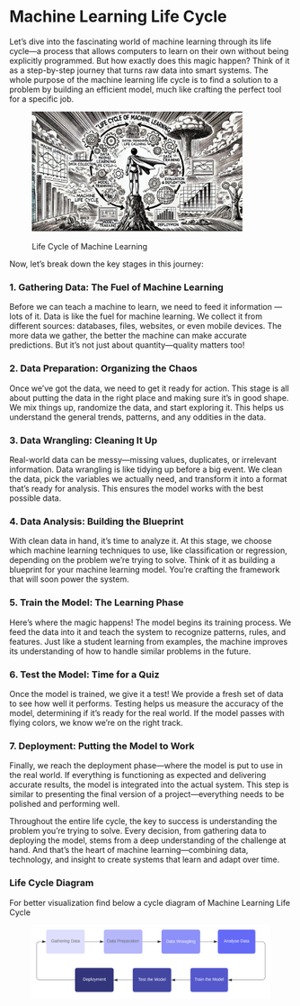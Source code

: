 # Machine Learning Life Cycle

Let’s dive into the fascinating world of machine learning through its life cycle—a process that allows computers to learn on their own without being explicitly programmed. But how exactly does this magic happen? Think of it as a step-by-step journey that turns raw data into smart systems. The whole purpose of the machine learning life cycle is to find a solution to a problem by building an efficient model, much like crafting the perfect tool for a specific job.

<div align="left">

<figure><img src="../../.gitbook/assets/image (62).png" alt="" width="375"><figcaption><p>Life Cycle of Machine Learning</p></figcaption></figure>

</div>

Now, let’s break down the key stages in this journey:

### 1. Gathering Data: The Fuel of Machine Learning

Before we can teach a machine to learn, we need to feed it information — lots of it. Data is like the fuel for machine learning. We collect it from different sources: databases, files, websites, or even mobile devices. The more data we gather, the better the machine can make accurate predictions. But it’s not just about quantity—quality matters too!

### 2. Data Preparation: Organizing the Chaos

Once we’ve got the data, we need to get it ready for action. This stage is all about putting the data in the right place and making sure it’s in good shape. We mix things up, randomize the data, and start exploring it. This helps us understand the general trends, patterns, and any oddities in the data.

### 3. Data Wrangling: Cleaning It Up

Real-world data can be messy—missing values, duplicates, or irrelevant information. Data wrangling is like tidying up before a big event. We clean the data, pick the variables we actually need, and transform it into a format that’s ready for analysis. This ensures the model works with the best possible data.

### 4. Data Analysis: Building the Blueprint

With clean data in hand, it’s time to analyze it. At this stage, we choose which machine learning techniques to use, like classification or regression, depending on the problem we’re trying to solve. Think of it as building a blueprint for your machine learning model. You’re crafting the framework that will soon power the system.

### 5. Train the Model: The Learning Phase

Here’s where the magic happens! The model begins its training process. We feed the data into it and teach the system to recognize patterns, rules, and features. Just like a student learning from examples, the machine improves its understanding of how to handle similar problems in the future.

### 6. Test the Model: Time for a Quiz

Once the model is trained, we give it a test! We provide a fresh set of data to see how well it performs. Testing helps us measure the accuracy of the model, determining if it’s ready for the real world. If the model passes with flying colors, we know we’re on the right track.

### 7. Deployment: Putting the Model to Work

Finally, we reach the deployment phase—where the model is put to use in the real world. If everything is functioning as expected and delivering accurate results, the model is integrated into the actual system. This step is similar to presenting the final version of a project—everything needs to be polished and performing well.

Throughout the entire life cycle, the key to success is understanding the problem you’re trying to solve. Every decision, from gathering data to deploying the model, stems from a deep understanding of the challenge at hand. And that’s the heart of machine learning—combining data, technology, and insight to create systems that learn and adapt over time.

### Life Cycle Diagram

For better visualization find below a cycle diagram of Machine Learning Life Cycle

<figure><img src="../../.gitbook/assets/image (64).png" alt=""><figcaption></figcaption></figure>

